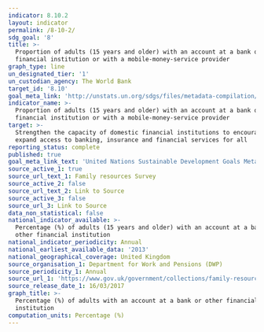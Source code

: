 ```yaml
---
indicator: 8.10.2
layout: indicator
permalink: /8-10-2/
sdg_goal: '8'
title: >-
  Proportion of adults (15 years and older) with an account at a bank or other
  financial institution or with a mobile-money-service provider
graph_type: line
un_designated_tier: '1'
un_custodian_agency: The World Bank
target_id: '8.10'
goal_meta_link: 'http://unstats.un.org/sdgs/files/metadata-compilation/Metadata-Goal-8.pdf'
indicator_name: >-
  Proportion of adults (15 years and older) with an account at a bank or other
  financial institution or with a mobile-money-service provider
target: >-
  Strengthen the capacity of domestic financial institutions to encourage and
  expand access to banking, insurance and financial services for all
reporting_status: complete
published: true
goal_meta_link_text: 'United Nations Sustainable Development Goals Metadata: Goal 8'
source_active_1: true
source_url_text_1: Family resources Survey
source_active_2: false
source_url_text_2: Link to Source
source_active_3: false
source_url_3: Link to Source
data_non_statistical: false
national_indicator_available: >-
  Percentage (%) of adults (15 years and older) with an account at a bank or
  other financial institution
national_indicator_periodicity: Annual
national_earliest_available_data: '2013'
national_geographical_coverage: United Kingdom
source_organisation_1: Department for Work and Pensions (DWP)
source_periodicity_1: Annual
source_url_1: 'https://www.gov.uk/government/collections/family-resources-survey--2'
source_release_date_1: 16/03/2017
graph_title: >-
  Percentage (%) of adults with an account at a bank or other financial
  institution
computation_units: Percentage (%)
---
```

